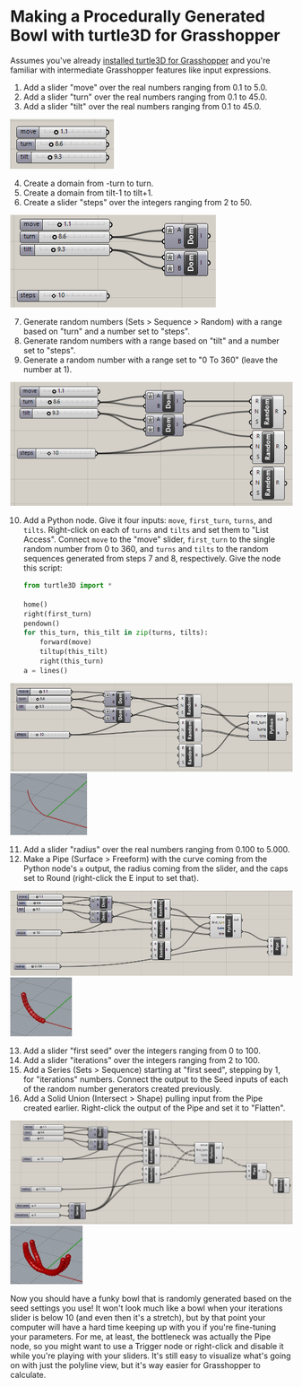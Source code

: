 # Making a Procedurally Generated Bowl with turtle3D for Grasshopper

Assumes you've already [installed turtle3D for Grasshopper](https://github.com/Hand-and-Machine/turtle3D-grasshopper#installing) and you're familiar with intermediate Grasshopper features like input expressions.

1.  Add a slider "move" over the real numbers ranging from 0.1 to 5.0.
2.  Add a slider "turn" over the real numbers ranging from 0.1 to 45.0.
3.  Add a slider "tilt" over the real numbers ranging from 0.1 to 45.0.

![](doc/01.png)

4.  Create a domain from -turn to turn.
5.  Create a domain from tilt-1 to tilt+1.
6.  Create a slider "steps" over the integers ranging from 2 to 50.

![](doc/02.png)

7.  Generate random numbers (Sets > Sequence > Random) with a range based on "turn" and a number set to "steps".
8.  Generate random numbers with a range based on "tilt" and a number set to "steps".
9.  Generate a random number with a range set to "0 To 360" (leave the number at 1).

![](doc/03.png)

10. Add a Python node.
    Give it four inputs: `move`, `first_turn`, `turns`, and `tilts`.
    Right-click on each of `turns` and `tilts` and set them to "List Access".
    Connect `move` to the "move" slider, `first_turn` to the single random number from 0 to 360, and `turns` and `tilts` to the random sequences generated from steps 7 and 8, respectively.
    Give the node this script:
    ```python
    from turtle3D import *

    home()
    right(first_turn)
    pendown()
    for this_turn, this_tilt in zip(turns, tilts):
        forward(move)
        tiltup(this_tilt)
        right(this_turn)
    a = lines()
    ```

![](doc/04a.png)
![](doc/04b.png)

11. Add a slider "radius" over the real numbers
 ranging from 0.100 to 5.000.
12. Make a Pipe (Surface > Freeform) with the curve coming from the Python node's `a` output, the radius coming from the slider, and the caps set to Round (right-click the E input to set that).

![](doc/05a.png)
![](doc/05b.png)

13. Add a slider "first seed" over the integers ranging from 0 to 100.
14. Add a slider "iterations" over the integers ranging from 2 to 100.
15. Add a Series (Sets > Sequence) starting at "first seed", stepping by 1, for "iterations" numbers.
    Connect the output to the Seed inputs of each of the random number generators created previously.
16. Add a Solid Union (Intersect > Shape) pulling input from the Pipe created earlier.
    Right-click the output of the Pipe and set it to "Flatten".

![](doc/06a.png)
![](doc/06b.png)

Now you should have a funky bowl that is randomly generated based on the seed settings you use!
It won't look much like a bowl when your iterations slider is below 10 (and even then it's a stretch), but by that point your computer will have a hard time keeping up with you if you're fine-tuning your parameters.
For me, at least, the bottleneck was actually the Pipe node, so you might want to use a Trigger node or right-click and disable it while you're playing with your sliders.
It's still easy to visualize what's going on with just the polyline view, but it's way easier for Grasshopper to calculate.
